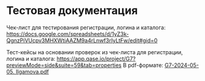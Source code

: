 # Тестовая документация
Чек-лист для тестирования регистрации, логина и каталога: https://docs.google.com/spreadsheets/d/1yZ3k-QgnzPiVUcpv3MHXWtiAAZM9a4rLnwf3rIyLtFw/edit#gid=0

Тест-кейсы на основании проверок из чек-листа для регистрации, логина и каталога: https://app.qase.io/project/G7?previewMode=side&suite=59&tab=properties
  В pdf-формате: [G7-2024-05-05. Ilgamova.pdf](https://github.com/Ilgamova/docs/files/15212052/G7-2024-05-05.Ilgamova.pdf)
